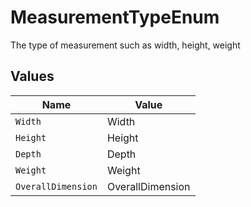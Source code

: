 # MeasurementTypeEnum

The type of measurement such as width, height, weight


## Values

| Name               | Value              |
| ------------------ | ------------------ |
| `Width`            | Width              |
| `Height`           | Height             |
| `Depth`            | Depth              |
| `Weight`           | Weight             |
| `OverallDimension` | OverallDimension   |